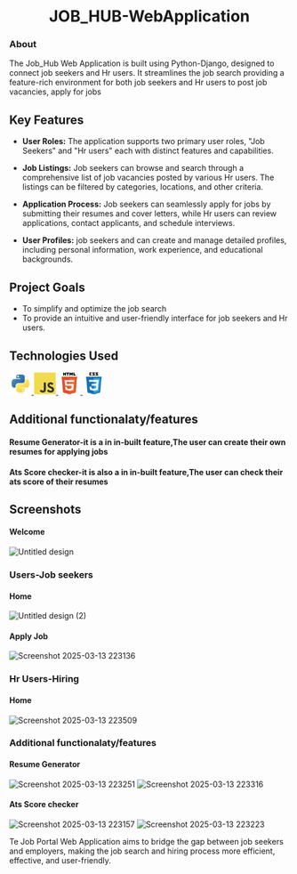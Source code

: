 <h1 align="center">JOB_HUB-WebApplication</h1>

<h3>About</h3>
The Job_Hub Web Application is built using Python-Django, designed to connect job seekers and Hr users. It streamlines the job search providing a feature-rich environment for both job seekers and Hr users to post job vacancies, apply for jobs

## Key Features

- **User Roles:** The application supports two primary user roles, "Job Seekers" and "Hr users" each with distinct features and capabilities.

- **Job Listings:** Job seekers can browse and search through a comprehensive list of job vacancies posted by various Hr users. The listings can be filtered by categories, locations, and other criteria.

- **Application Process:** Job seekers can seamlessly apply for jobs by submitting their resumes and cover letters, while Hr users can review applications, contact applicants, and schedule interviews.

- **User Profiles:** job seekers and can create and manage detailed profiles, including personal information, work experience, and educational backgrounds.

## Project Goals

- To simplify and optimize the job search 
- To provide an intuitive and user-friendly interface for job seekers and Hr users.

## Technologies Used
<p> <a href="https://www.python.org/" target="_blank"> <img src="https://raw.githubusercontent.com/devicons/devicon/master/icons/python/python-original.svg" alt="python" width="40" height="40"/> </a>
<a href="https://developer.mozilla.org/en-US/docs/Web/JavaScript" target="_blank"> <img src="https://raw.githubusercontent.com/devicons/devicon/master/icons/javascript/javascript-original.svg" alt="javascript" width="40" height="40"/> </a> 
<a href="https://www.w3.org/html/" target="_blank"> <img src="https://raw.githubusercontent.com/devicons/devicon/master/icons/html5/html5-original-wordmark.svg" alt="html5" width="40" height="40"/> </a><a href="https://www.w3schools.com/css/" target="_blank"> <img src="https://raw.githubusercontent.com/devicons/devicon/master/icons/css3/css3-original-wordmark.svg" alt="css3" width="40" height="40"/> </a></p>

## Additional functionalaty/features

#### Resume Generator-it is a in in-built feature,The user can create their own resumes for applying jobs
#### Ats Score checker-it is also  a in in-built feature,The user can check their ats score of their resumes

## Screenshots

#### Welcome
![Untitled design](https://github.com/user-attachments/assets/55cbf83e-8353-49b1-b6bf-7fe33e82b25f)

### Users-Job seekers

#### Home
![Untitled design (2)](https://github.com/user-attachments/assets/0376da98-490e-4d2b-b880-82a596d8d7bf)

#### Apply Job

![Screenshot 2025-03-13 223136](https://github.com/user-attachments/assets/dc7c0dd9-f3c5-4261-83bf-dc5dd04f738e)

### Hr Users-Hiring

#### Home

![Screenshot 2025-03-13 223509](https://github.com/user-attachments/assets/380863e0-b5fd-4483-89fe-7e35d03a4905)

### Additional functionalaty/features

#### Resume Generator

![Screenshot 2025-03-13 223251](https://github.com/user-attachments/assets/9ce72e40-162c-4c33-88c7-7c1c40ee2951)
![Screenshot 2025-03-13 223316](https://github.com/user-attachments/assets/b0354d6c-0158-4cb5-8308-81d570c5940a)

#### Ats Score checker

![Screenshot 2025-03-13 223157](https://github.com/user-attachments/assets/a0449e6e-3e65-488b-9d6e-bd40f18f2d41)
![Screenshot 2025-03-13 223223](https://github.com/user-attachments/assets/0a8a259d-84b5-4fb2-8945-9ec6ab4518e1)

Te Job Portal Web Application aims to bridge the gap between job seekers and employers, making the job search and hiring process more efficient, effective, and user-friendly.












